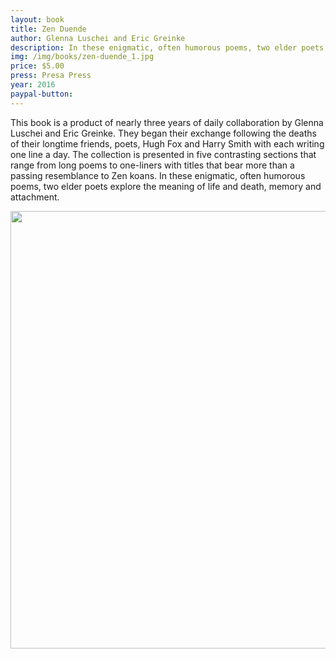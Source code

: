```yaml
---
layout: book
title: Zen Duende
author: Glenna Luschei and Eric Greinke
description: In these enigmatic, often humorous poems, two elder poets explore the meaning of life and death, memory and attachment.
img: /img/books/zen-duende_1.jpg
price: $5.00
press: Presa Press
year: 2016
paypal-button:
---
```


This book is a product of nearly three years of daily collaboration by Glenna Luschei and Eric Greinke. They began their exchange following the deaths of their longtime friends, poets, Hugh Fox and Harry Smith with each writing one line a day. The collection is presented in five contrasting sections that range from long poems to one-liners with titles that bear more than a passing resemblance to Zen koans. In these enigmatic, often humorous poems, two elder poets explore the meaning of life and death, memory and attachment.

<img src="{{ site.baseurl }}/img/books/zen-duende_1.jpg" alt="" />
<img src="{{ site.baseurl }}/img/books/zen-duende_2.jpg" alt="" width="700" />
